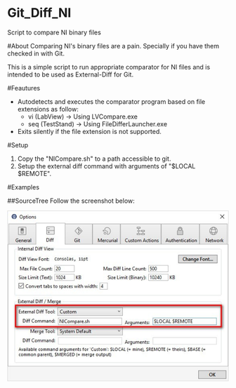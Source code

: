 # Git_Diff_NI
Script to compare NI binary files

#About
Comparing NI's binary files are a pain. Specially if you have them checked in with Git.

This is a simple script to run appropriate comparator for NI files and is intended to be used as External-Diff for Git.

#Feautures
* Autodetects and executes the comparator program based on file extensions as follow:
  * vi    (LabView)       -> Using LVCompare.exe
  * seq   (TestStand)     -> Using FileDifferLauncher.exe
* Exits silently if the file extension is not supported.

#Setup
1. Copy the "NICompare.sh" to a path accessible to git.
2. Setup the external diff command with arguments of "$LOCAL $REMOTE".

#Examples

##SourceTree
Follow the screenshot below:

![SourceTreeConfig](/Images/SourceTreeConfig.jpg)
